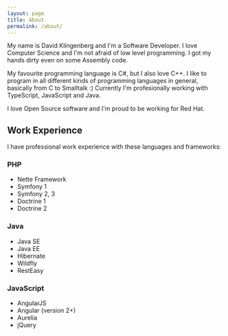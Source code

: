```yaml
---
layout: page
title: About
permalink: /about/
---
```


My name is David Klingenberg and I'm a Software Developer. I love Computer Science and I'm not afraid of low level programming. I got my hands dirty even on some Assembly code.

My favourite programming language is C#, but I also love C++. I like to program in all different kinds of programming languages in general, basically from C to Smalltalk :) Currently I'm profesionally working with TypeScript, JavaScript and Java.  

I love Open Source software and I'm proud to be working for Red Hat.


## Work Experience
I have professional work experience with these languages and frameworks:

### PHP
- Nette Framework
- Symfony 1
- Symfony 2, 3
- Doctrine 1
- Doctrine 2

### Java
- Java SE
- Java EE
- Hibernate
- Wildfly
- RestEasy

### JavaScript
- AngularJS
- Angular (version 2+)
- Aurelia
- jQuery

